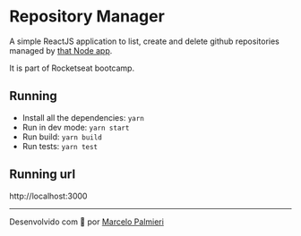 # Repository Manager
A simple ReactJS application to list, create and delete github repositories managed by [that Node app](./backend).

It is part of Rocketseat bootcamp.

## Running
- Install all the dependencies: `yarn`
- Run in dev mode: `yarn start`
- Run build: `yarn build`
- Run tests: `yarn test`

## Running url
http://localhost:3000

---
Desenvolvido com :purple_heart: por [Marcelo Palmieri](https://www.linkedin.com/in/marcelo-palmieri)